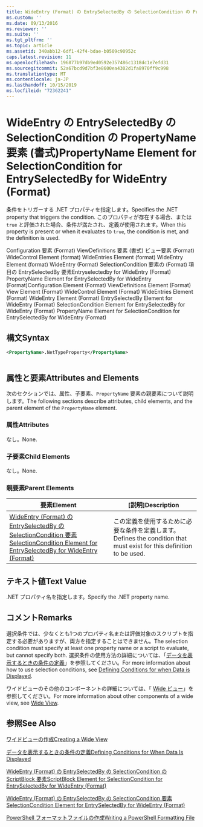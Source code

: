 ```yaml
---
title: WideEntry (Format) の EntrySelectedBy の SelectionCondition の PropertyName 要素Microsoft Docs
ms.custom: ''
ms.date: 09/13/2016
ms.reviewer: ''
ms.suite: ''
ms.tgt_pltfrm: ''
ms.topic: article
ms.assetid: 340abb12-6df1-42f4-bdae-b0509c90952c
caps.latest.revision: 11
ms.openlocfilehash: 196877b97db9ed0592e357486c1318dc1e7efd31
ms.sourcegitcommit: 52a67bcd9d7bf3e8600ea4302d1fa8970ff9c998
ms.translationtype: MT
ms.contentlocale: ja-JP
ms.lasthandoff: 10/15/2019
ms.locfileid: "72362241"
---
```

# <a name="propertyname-element-for-selectioncondition-for-entryselectedby-for-wideentry-format"></a><span data-ttu-id="2d018-102">WideEntry の EntrySelectedBy の SelectionCondition の PropertyName 要素 (書式)</span><span class="sxs-lookup"><span data-stu-id="2d018-102">PropertyName Element for SelectionCondition for EntrySelectedBy for WideEntry (Format)</span></span>

<span data-ttu-id="2d018-103">条件をトリガーする .NET プロパティを指定します。</span><span class="sxs-lookup"><span data-stu-id="2d018-103">Specifies the .NET property that triggers the condition.</span></span> <span data-ttu-id="2d018-104">このプロパティが存在する場合、または `true` と評価された場合、条件が満たされ、定義が使用されます。</span><span class="sxs-lookup"><span data-stu-id="2d018-104">When this property is present or when it evaluates to `true`, the condition is met, and the definition is used.</span></span>

<span data-ttu-id="2d018-105">Configuration 要素 (Format) ViewDefinitions 要素 (書式) ビュー要素 (Format) WideControl Element (format) WideEntries Element (format) WideEntry Element (format) WideEntry (Format) SelectionCondition 要素の (Format) 項目の EntrySelectedBy 要素Entryselectedby for WideEntry (Format) PropertyName Element for EntrySelectedBy for WideEntry (Format)</span><span class="sxs-lookup"><span data-stu-id="2d018-105">Configuration Element (Format) ViewDefinitions Element (Format) View Element (Format) WideControl Element (Format) WideEntries Element (Format) WideEntry Element (Format) EntrySelectedBy Element for WideEntry (Format) SelectionCondition Element for EntrySelectedBy for WideEntry (Format) PropertyName Element for SelectionCondition for EntrySelectedBy for WideEntry (Format)</span></span>

## <a name="syntax"></a><span data-ttu-id="2d018-106">構文</span><span class="sxs-lookup"><span data-stu-id="2d018-106">Syntax</span></span>

```xml
<PropertyName>.NetTypeProperty</PropertyName>
```

```csharp

```

## <a name="attributes-and-elements"></a><span data-ttu-id="2d018-107">属性と要素</span><span class="sxs-lookup"><span data-stu-id="2d018-107">Attributes and Elements</span></span>

<span data-ttu-id="2d018-108">次のセクションでは、属性、子要素、`PropertyName` 要素の親要素について説明します。</span><span class="sxs-lookup"><span data-stu-id="2d018-108">The following sections describe attributes, child elements, and the parent element of the `PropertyName` element.</span></span>

### <a name="attributes"></a><span data-ttu-id="2d018-109">属性</span><span class="sxs-lookup"><span data-stu-id="2d018-109">Attributes</span></span>

<span data-ttu-id="2d018-110">なし。</span><span class="sxs-lookup"><span data-stu-id="2d018-110">None.</span></span>

### <a name="child-elements"></a><span data-ttu-id="2d018-111">子要素</span><span class="sxs-lookup"><span data-stu-id="2d018-111">Child Elements</span></span>

<span data-ttu-id="2d018-112">なし。</span><span class="sxs-lookup"><span data-stu-id="2d018-112">None.</span></span>

### <a name="parent-elements"></a><span data-ttu-id="2d018-113">親要素</span><span class="sxs-lookup"><span data-stu-id="2d018-113">Parent Elements</span></span>

|<span data-ttu-id="2d018-114">要素</span><span class="sxs-lookup"><span data-stu-id="2d018-114">Element</span></span>|<span data-ttu-id="2d018-115">[説明]</span><span class="sxs-lookup"><span data-stu-id="2d018-115">Description</span></span>|
|-------------|-----------------|
|[<span data-ttu-id="2d018-116">WideEntry (Format) の EntrySelectedBy の SelectionCondition 要素</span><span class="sxs-lookup"><span data-stu-id="2d018-116">SelectionCondition Element for EntrySelectedBy for WideEntry (Format)</span></span>](./selectioncondition-element-for-entryselectedby-for-widecontrol-format.md)|<span data-ttu-id="2d018-117">この定義を使用するために必要な条件を定義します。</span><span class="sxs-lookup"><span data-stu-id="2d018-117">Defines the condition that must exist for this definition to be used.</span></span>|

## <a name="text-value"></a><span data-ttu-id="2d018-118">テキスト値</span><span class="sxs-lookup"><span data-stu-id="2d018-118">Text Value</span></span>

<span data-ttu-id="2d018-119">.NET プロパティ名を指定します。</span><span class="sxs-lookup"><span data-stu-id="2d018-119">Specify the .NET property name.</span></span>

## <a name="remarks"></a><span data-ttu-id="2d018-120">コメント</span><span class="sxs-lookup"><span data-stu-id="2d018-120">Remarks</span></span>

<span data-ttu-id="2d018-121">選択条件では、少なくとも1つのプロパティ名または評価対象のスクリプトを指定する必要がありますが、両方を指定することはできません。</span><span class="sxs-lookup"><span data-stu-id="2d018-121">The selection condition must specify at least one property name or a script to evaluate, but cannot specify both.</span></span> <span data-ttu-id="2d018-122">選択条件の使用方法の詳細については、「[データを表示するときの条件の定義](./defining-conditions-for-displaying-data.md)」を参照してください。</span><span class="sxs-lookup"><span data-stu-id="2d018-122">For more information about how to use selection conditions, see [Defining Conditions for when Data is Displayed](./defining-conditions-for-displaying-data.md).</span></span>

<span data-ttu-id="2d018-123">ワイドビューのその他のコンポーネントの詳細については、「 [Wide ビュー](./creating-a-wide-view.md)」を参照してください。</span><span class="sxs-lookup"><span data-stu-id="2d018-123">For more information about other components of a wide view, see [Wide View](./creating-a-wide-view.md).</span></span>

## <a name="see-also"></a><span data-ttu-id="2d018-124">参照</span><span class="sxs-lookup"><span data-stu-id="2d018-124">See Also</span></span>

[<span data-ttu-id="2d018-125">ワイドビューの作成</span><span class="sxs-lookup"><span data-stu-id="2d018-125">Creating a Wide View</span></span>](./creating-a-wide-view.md)

[<span data-ttu-id="2d018-126">データを表示するときの条件の定義</span><span class="sxs-lookup"><span data-stu-id="2d018-126">Defining Conditions for When Data Is Displayed</span></span>](./defining-conditions-for-displaying-data.md)

[<span data-ttu-id="2d018-127">WideEntry (Format) の EntrySelectedBy の SelectionCondition の ScriptBlock 要素</span><span class="sxs-lookup"><span data-stu-id="2d018-127">ScriptBlock Element for SelectionCondition for EntrySelectedBy for WideEntry (Format)</span></span>](./scriptblock-element-for-selectioncondition-for-entryselectedby-for-widecontrol-format.md)

[<span data-ttu-id="2d018-128">WideEntry (Format) の EntrySelectedBy の SelectionCondition 要素</span><span class="sxs-lookup"><span data-stu-id="2d018-128">SelectionCondition Element for EntrySelectedBy for WideEntry (Format)</span></span>](./selectioncondition-element-for-entryselectedby-for-widecontrol-format.md)

[<span data-ttu-id="2d018-129">PowerShell フォーマットファイルの作成</span><span class="sxs-lookup"><span data-stu-id="2d018-129">Writing a PowerShell Formatting File</span></span>](./writing-a-powershell-formatting-file.md)
